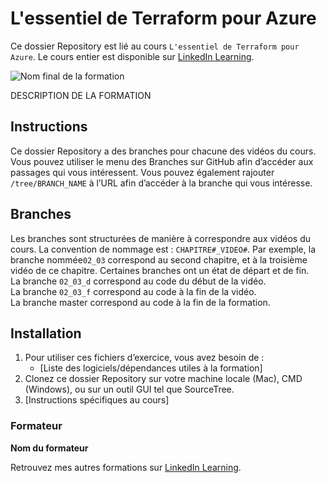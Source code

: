 # L'essentiel de Terraform pour Azure

Ce dossier Repository est lié au cours `L'essentiel de Terraform pour Azure`. Le cours entier est disponible sur [LinkedIn Learning][lil-course-url].

![Nom final de la formation][lil-thumbnail-url] 

DESCRIPTION DE LA FORMATION

## Instructions

Ce dossier Repository a des branches pour chacune des vidéos du cours. Vous pouvez utiliser le menu des Branches sur GitHub afin d’accéder aux passages qui vous intéressent. Vous pouvez également rajouter `/tree/BRANCH_NAME` à l’URL afin d’accéder à la branche qui vous intéresse. 

## Branches

Les branches sont structurées de manière à correspondre aux vidéos du cours. La convention de nommage est : `CHAPITRE#_VIDEO#`. Par exemple, la branche nommée`02_03` correspond au second chapitre, et à la troisième vidéo de ce chapitre. Certaines branches ont un état de départ et de fin.  
La branche `02_03_d` correspond au code du début de la vidéo.  
La branche `02_03_f` correspond au code à la fin de la vidéo.  
La branche master correspond au code à la fin de la formation. 

## Installation

1. Pour utiliser ces fichiers d’exercice, vous avez besoin de : 
   - [Liste des logiciels/dépendances utiles à la formation] 
2. Clonez ce dossier Repository sur votre machine locale (Mac), CMD (Windows), ou sur un outil GUI tel que SourceTree. 
3. [Instructions spécifiques au cours] 


### Formateur

**Nom du formateur** 

 Retrouvez mes autres formations sur [LinkedIn Learning][lil-URL-trainer].

[0]: # (Replace these placeholder URLs with actual course URLs)
[lil-course-url]: https://www.linkedin.com/learning/l-essentiel-de-terraform-pour-azure
[lil-thumbnail-url]: https://media.licdn.com/dms/image/v2/D4D0DAQFWhtYXEgIGjQ/learning-public-crop_675_1200/learning-public-crop_675_1200/0/1737970884405?e=2147483647&v=beta&t=113K8WOiHv_LB8QtgV5yudz_p8_7wqNjDphRk39i21k
[lil-URL-trainer]: https://www.linkedin.com/learning/instructors/samir-lakhdari

[1]: # (End of FR-Instruction ###############################################################################################)
